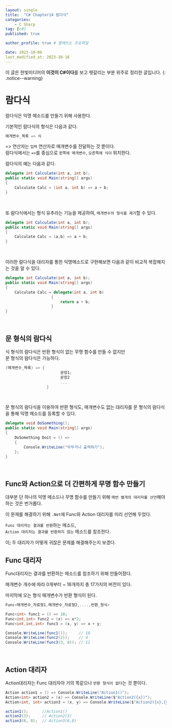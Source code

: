 ```yaml
---
layout: single
title:  "C# Chapter14 람다식"
categories: 
    - C Sharp
tag: [c#]
published: true

author_profile: true # 옆에뜨는 프로파일

date: 2023-10-06
last_modified_at: 2023-10-16
---
```

<!-- 
{: .notice--warning} // 알림 강조
{: .notice--success} // 초록색 강조
{: .notice--danger } // 초록색 강조
{: .notice--info}
{: .notice--primary}
{: .notice}

{: .H1-font}         // 제목 색
<span style="color:Skyblue"> 색 넣기 </span>
<br/> 한줄 내리기
 -->

이 글은 한빛미디어의 **이것이 C#이다**를 보고 헷갈리는 부분 위주로 정리한 글입니다.
{: .notice--warning}

# 람다식

람다식은 익명 메소드를 만들기 위해 사용한다.

기본적인 람다식의 형식은 다음과 같다.

```c#
매개변수_목록 => 식
```

=> 연산자는 `입력` 연산자로 매개변수를 전달하는 것 뿐이다. <br>
람다식에서는 `=>`를 중심으로 `왼쪽에 매개변수`, `오른쪽에 식이` 위치한다.

람다식의 예는 다음과 같다.

```c#
delegate int Calculate(int a, int b);
public static void Main(string[] args)
{
    Calculate Calc = (int a, int b) => a + b;
}
```

<br>

또 람다식에서는 형식 유추라는 기능을 제공하여, `매개변수의 형식을 제거`할 수 있다.

```c#
delegate int Calculate(int a, int b);
public static void Main(string[] args)
{
    Calculate Calc = (a,b) => a + b;
}
```

<br>

이러한 람다식을 대리자를 통한 익명메소드로 구현해보면 다음과 같이 비교적 복잡해지는 것을 알 수 있다.

```c#
delegate int Calculate(int a, int b);
public static void Main(string[] args)
{
    Calculate Calc = delegate(int a, int b)
                    {
                        return a + b;
                    }
}
```

<br>

## 문 형식의 람다식

식 형식의 람다식은 반환 형식이 없는 무명 함수를 만들 수 없지만<br>
문 형식의 람다식은 가능하다.

```c#
(매개변수_목록) => {
                        문장1;
                        문장2
                        ...
                  }
```

<br>

문 형식의 람다식을 이용하여 반환 형식도, 매개변수도 없는 대리자를
문 형식의 람다식을 통해 익명 메소드를 등록할 수 있다.

```c#
delegate void DoSomething();
public static void Main(string[] args)
{
    DoSomething Doit = () =>
    {
        Console.WriteLine("아무거나 출력하기");
    };
}
```

<br>

## Func와 Action으로 더 간편하게 무명 함수 만들기
대부분 단 하나의 익명 메소드나 무명 함수를 만들기 위해 `매번 별개의 대리자를 선언`해야 하는 것은 번거롭다.

이 문제를 해결하기 위해 `.Net`에 Func와 Action 대리자를 미리 선언해 두었다.

`Func 대리자는 결과를 반환`하는 메소드, <br>
`Action 대리자는 결과를 반환하지 않는` 메소드를 참조한다.

이; 두 대리자가 어떻게 귀찮은 문제를 해결해주는지 보겠다.

## Func 대리자
Func대리자는 결과를 반환하는 메소드를 참조하기 위해 만들어졌다. 

매개변수 개수에 따라 0개부터 ~ 16개까지 총 17가지의 버전이 있다.

마지막에 오는 형식 매개변수가 반환 형식이 된다.
```c#
Func<매개변수_자료형1,매개변수_자료형2,....,반환_형식>

Func<int> func1 = () => 10;
Func<int,int> func2 = (x) => x*2;
Func<int,int,int> func3 = (x, y) => x + y;

Console.WriteLine(func1());     // 10
Console.WriteLine(func2(2));    // 4
Console.WriteLine(func3(3, 8)); // 11
```

<br>

## Action 대리자
Action대리자는 Func 대리자아 거의 똑같으나 `반환 형식이 없다`는 것 뿐이다.

```c#
Action action1 = () => Console.WriteLine("Action1()");
Action<int> action2 = (x) => Console.WriteLine($"Action2({x})");
Action<int, int> action3 = (x, y) => Console.WriteLine($"Action2({x},{y})");

action1();      //Action1()
action2(3);     // Action2(3)
action3(6, 8);  // Action3(6,8)
```
